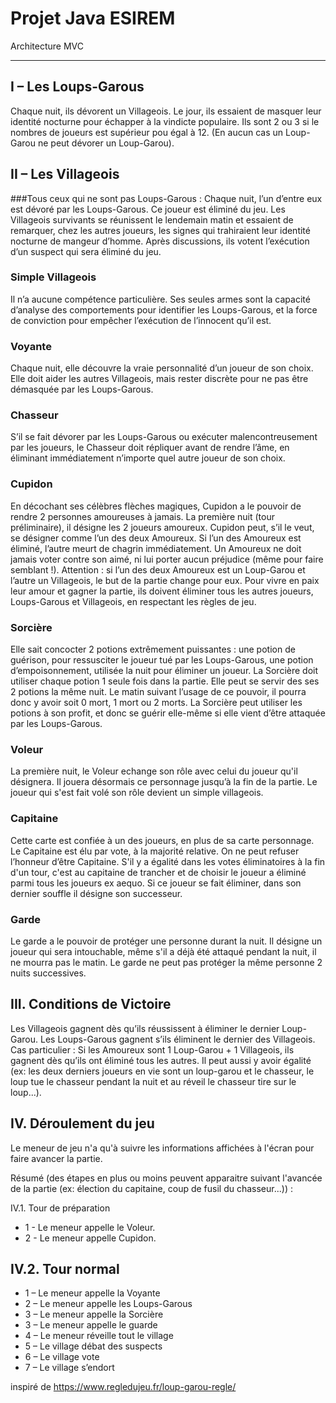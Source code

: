 # Projet Java ESIREM
Architecture MVC

***

## I – Les Loups-Garous

Chaque nuit, ils dévorent un Villageois.
Le jour, ils essaient de masquer leur identité nocturne pour échapper à la vindicte populaire.
Ils sont 2 ou 3 si le nombres de joueurs est supérieur pou égal à 12.
(En aucun cas un Loup-Garou ne peut dévorer un Loup-Garou).

## II – Les Villageois

###Tous ceux qui ne sont pas Loups-Garous :
Chaque nuit, l’un d’entre eux est dévoré par les Loups-Garous. Ce joueur est éliminé du jeu.
Les Villageois survivants se réunissent le lendemain matin et essaient de remarquer, chez les autres joueurs, les signes qui trahiraient leur identité nocturne de mangeur d’homme.
Après discussions, ils votent l’exécution d’un suspect qui sera éliminé du jeu.


### Simple Villageois

Il n’a aucune compétence particulière.
Ses seules armes sont la capacité d’analyse des comportements pour identifier les Loups-Garous, et la force de conviction pour empêcher l’exécution de l’innocent qu’il est.


### Voyante

Chaque nuit, elle découvre la vraie personnalité d’un joueur de son choix.
Elle doit aider les autres Villageois, mais rester discrète pour ne pas être démasquée par les Loups-Garous.


### Chasseur

S’il se fait dévorer par les Loups-Garous ou exécuter malencontreusement par les joueurs, le Chasseur doit répliquer avant de rendre l’âme, en éliminant immédiatement n’importe quel autre joueur de son choix.


### Cupidon

En décochant ses célèbres flèches magiques, Cupidon a le pouvoir de rendre 2 personnes amoureuses à jamais.
La première nuit (tour préliminaire), il désigne les 2 joueurs amoureux. Cupidon peut, s’il le veut, se désigner comme l’un des deux Amoureux.
Si l’un des Amoureux est éliminé, l’autre meurt de chagrin immédiatement.
Un Amoureux ne doit jamais voter contre son aimé, ni lui porter aucun préjudice (même pour faire semblant !).
Attention : si l’un des deux Amoureux est un Loup-Garou et l’autre un Villageois, le but de la partie change pour eux.
Pour vivre en paix leur amour et gagner la partie, ils doivent éliminer tous les autres joueurs, Loups-Garous et Villageois, en respectant les règles de jeu.


### Sorcière

Elle sait concocter 2 potions extrêmement puissantes :
une potion de guérison, pour ressusciter le joueur tué par les Loups-Garous, une potion d’empoisonnement, utilisée la nuit pour éliminer un joueur.
La Sorcière doit utiliser chaque potion 1 seule fois dans la partie. Elle peut se servir des ses 2 potions la même nuit.
Le matin suivant l’usage de ce pouvoir, il pourra donc y avoir soit 0 mort, 1 mort ou 2 morts.
La Sorcière peut utiliser les potions à son profit, et donc se guérir elle-même si elle vient d’être attaquée par les Loups-Garous.


### Voleur

La première nuit, le Voleur echange son rôle avec celui du joueur qu'il désignera.
Il jouera désormais ce personnage jusqu’à la fin de la partie.
Le joueur qui s'est fait volé son rôle devient un simple villageois.


### Capitaine

Cette carte est confiée à un des joueurs, en plus de sa carte personnage.
Le Capitaine est élu par vote, à la majorité relative. On ne peut refuser l’honneur d’être Capitaine.
S'il y a égalité dans les votes éliminatoires à la fin d'un tour, c'est au capitaine de trancher et de choisir le joueur a éliminé parmi tous les joueurs ex aequo. Si ce joueur se fait éliminer, dans son dernier souffle il désigne son successeur.

### Garde

Le garde a le pouvoir de protéger une personne durant la nuit. Il désigne un joueur qui sera intouchable, même s'il a déjà été attaqué pendant la nuit, il ne mourra pas le matin. 
Le garde ne peut pas protéger la même personne 2 nuits successives.


## III. Conditions de Victoire

Les Villageois gagnent dès qu’ils réussissent à éliminer le dernier Loup-Garou.
Les Loups-Garous gagnent s’ils éliminent le dernier des Villageois.
Cas particulier : Si les Amoureux sont 1 Loup-Garou + 1 Villageois, ils gagnent dès qu’ils ont éliminé tous les autres.
Il peut aussi y avoir égalité (ex: les deux derniers joueurs en vie sont un loup-garou et le chasseur, le loup tue le chasseur pendant la nuit et au réveil le chasseur tire sur le loup...).

## IV. Déroulement du jeu

Le meneur de jeu n'a qu'à suivre les informations affichées à l'écran pour faire avancer la partie.

Résumé (des étapes en plus ou moins peuvent apparaitre suivant l'avancée de la partie (ex: élection du capitaine, coup de fusil du chasseur...)) :

IV.1. Tour de préparation

- 1 - Le meneur appelle le Voleur.
- 2 - Le meneur appelle Cupidon.

## IV.2. Tour normal

- 1 – Le meneur appelle la Voyante
- 2 – Le meneur appelle les Loups-Garous
- 3 – Le meneur appelle la Sorcière
- 3 – Le meneur appelle le guarde
- 4 – Le meneur réveille tout le village
- 5 – Le village débat des suspects
- 6 – Le village vote
- 7 – Le village s’endort

inspiré de https://www.regledujeu.fr/loup-garou-regle/
